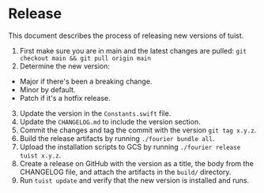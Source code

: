 # Release

This document describes the process of releasing new versions of tuist.

1.  First make sure you are in main and the latest changes are pulled: `git checkout main && git pull origin main`
2.  Determine the new version:

- Major if there's been a breaking change.
- Minor by default.
- Patch if it's a hotfix release.

3.  Update the version in the `Constants.swift` file.
4.  Update the `CHANGELOG.md` to include the version section.
5.  Commit the changes and tag the commit with the version `git tag x.y.z`.
6.  Build the release artifacts by running `./fourier bundle all`.
7.  Upload the installation scripts to GCS by running `./fourier release tuist x.y.z`.
8.  Create a release on GitHub with the version as a title, the body from the CHANGELOG file, and attach the artifacts in the `build/` directory.
9.  Run `tuist update` and verify that the new version is installed and runs.
